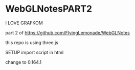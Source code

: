 # WebGLNotesPART2
I LOVE GRAFKOM


part 2 of https://github.com/FlyingLemonade/WebGLNotes 

this repo is using three.js


SETUP
import script in html
<script type="importmap">
  {
    "imports": {
      "three": "https://cdn.jsdelivr.net/npm/three@<version>/build/three.module.js",
      "three/addons/": "https://cdn.jsdelivr.net/npm/three@<version>/examples/jsm/"
    }
  }
</script>

change <version> to 0.164.1

